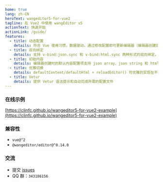 ```yaml
---
home: true
lang: zh-CN
heroText: wangeditor5-for-vue2
tagline: 在 Vue2 中使用 wangEditor v5
actionText: 快速开始
actionLink: /guide/
features:
  - title: 动态配置
    details: 符合 Vue 使用习惯，数据驱动，通过修改配置即可更新编辑器（编辑器创建后修改配置项仍生效）
  - title: 双向绑定
    details: 支持 v-bind:json.sync 和 v-bind:html.sync 两种形式的双向绑定，分别对应 json string 和 html string 两种形式的数据
  - title: 初始内容
    details: 编辑器创建时的默认内容配置项支持 json array、json string 和 html string 三种格式的数据
  - title: 优雅切换
    details: defaultContent/defaultHtml + reloadEditor() 可优雅的实现在不同文章间的来回切换
  - title: Vetur
    details: 提供 Vetur 语法提示和自动完成所需的配置文件
---
```


### 在线示例

[https://clinfc.github.io/wangeditor5-for-vue2-example](https://clinfc.github.io/wangeditor5-for-vue2-example)

### 兼容性

- `vue@^2`
- `@wangeditor/editor@^0.14.0`

### 交流

- 提交 [issues](https://github.com/clinfc/wangeditor5-for-vue2/issues)
- QQ 群：`343186156`
